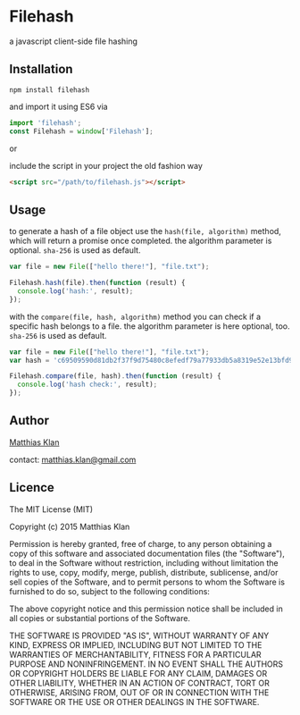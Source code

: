 # Filehash
a javascript client-side file hashing

## Installation

`npm install filehash`

and
import it using ES6 via

```javascript
import 'filehash';
const Filehash = window['Filehash'];
```

or

include the script in your project the old fashion way

```html
<script src="/path/to/filehash.js"></script>
```

## Usage

to generate a hash of a file object use the `hash(file, algorithm)` method, which will return a promise once completed. the algorithm parameter is optional. `sha-256` is used as default.

```javascript
var file = new File(["hello there!"], "file.txt");

Filehash.hash(file).then(function (result) {
  console.log('hash:', result);
});
```

with the `compare(file, hash, algorithm)` method you can check if a specific hash belongs to a file. the algorithm parameter is here optional, too. `sha-256` is used as default.

```javascript
var file = new File(["hello there!"], "file.txt");
var hash = 'c69509590d81db2f37f9d75480c8efedf79a77933db5a8319e52e13bfd9874a3';

Filehash.compare(file, hash).then(function (result) {
  console.log('hash check:', result);
});
```

## Author

[Matthias Klan](https://github.com/vaceta/)

contact: matthias.klan@gmail.com 


## Licence

The MIT License (MIT)

Copyright (c) 2015 Matthias Klan

Permission is hereby granted, free of charge, to any person obtaining a copy of
this software and associated documentation files (the "Software"), to deal in
the Software without restriction, including without limitation the rights to
use, copy, modify, merge, publish, distribute, sublicense, and/or sell copies of
the Software, and to permit persons to whom the Software is furnished to do so,
subject to the following conditions:

The above copyright notice and this permission notice shall be included in all
copies or substantial portions of the Software.

THE SOFTWARE IS PROVIDED "AS IS", WITHOUT WARRANTY OF ANY KIND, EXPRESS OR
IMPLIED, INCLUDING BUT NOT LIMITED TO THE WARRANTIES OF MERCHANTABILITY, FITNESS
FOR A PARTICULAR PURPOSE AND NONINFRINGEMENT. IN NO EVENT SHALL THE AUTHORS OR
COPYRIGHT HOLDERS BE LIABLE FOR ANY CLAIM, DAMAGES OR OTHER LIABILITY, WHETHER
IN AN ACTION OF CONTRACT, TORT OR OTHERWISE, ARISING FROM, OUT OF OR IN
CONNECTION WITH THE SOFTWARE OR THE USE OR OTHER DEALINGS IN THE SOFTWARE.
